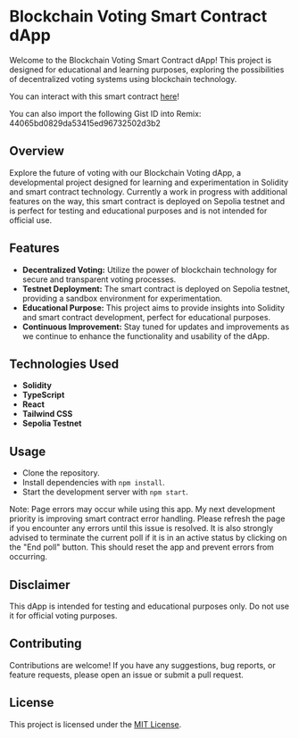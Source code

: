 # Blockchain Voting Smart Contract dApp

Welcome to the Blockchain Voting Smart Contract dApp! This project is designed for educational and learning purposes, exploring the possibilities of decentralized voting systems using blockchain technology.

You can interact with this smart contract [here](https://voting-dapp-ashy.vercel.app)!

You can also import the following Gist ID into Remix: 44065bd0829da53415ed96732502d3b2

## Overview

Explore the future of voting with our Blockchain Voting dApp, a developmental project designed for learning and experimentation in Solidity and smart contract technology. Currently a work in progress with additional features on the way, this smart contract is deployed on Sepolia testnet and is perfect for testing and educational purposes and is not intended for official use.

## Features

- **Decentralized Voting:** Utilize the power of blockchain technology for secure and transparent voting processes.
- **Testnet Deployment:** The smart contract is deployed on Sepolia testnet, providing a sandbox environment for experimentation.
- **Educational Purpose:** This project aims to provide insights into Solidity and smart contract development, perfect for educational purposes.
- **Continuous Improvement:** Stay tuned for updates and improvements as we continue to enhance the functionality and usability of the dApp.

## Technologies Used

- **Solidity**
- **TypeScript**
- **React**
- **Tailwind CSS**
- **Sepolia Testnet**

## Usage

- Clone the repository.
- Install dependencies with `npm install`.
- Start the development server with `npm start`.

Note: Page errors may occur while using this app. My next development priority is improving smart contract error handling. Please refresh the page if you encounter any errors until this issue is resolved. It is also strongly advised to terminate the current poll if it is in an active status by clicking on the "End poll" button. This should reset the app and prevent errors from occurring.

## Disclaimer

This dApp is intended for testing and educational purposes only. Do not use it for official voting purposes.

## Contributing

Contributions are welcome! If you have any suggestions, bug reports, or feature requests, please open an issue or submit a pull request.

## License

This project is licensed under the [MIT License](LICENSE).
